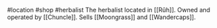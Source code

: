 #location #shop #herbalist
The herbalist located in [[Rûh]]. Owned and operated by [[Chuncle]]. Sells [[Moongrass]] and [[Wandercaps]].